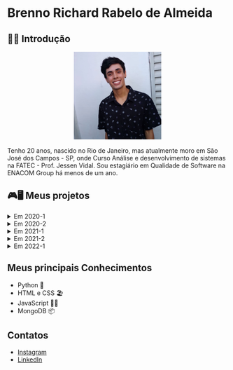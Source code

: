 # Brenno Richard Rabelo de Almeida

## :book::pencil: Introdução 

<body>
  <div align="center">
    <kbd><img src="https://github.com/brennorichard/brennorichard/blob/main/assets/im1.jpg" width="200px" height="200px"/></kbd>
  </div>
</body>


Tenho 20 anos, nascido no Rio de Janeiro, mas atualmente moro em São José dos Campos - SP, onde Curso Análise e desenvolvimento de sistemas na FATEC - Prof. Jessen Vidal. Sou estagiário em Qualidade de Software na ENACOM Group há menos de um ano. 

## :video_game::desktop_computer: Meus projetos

<details>
  <summary>Em 2020-1</summary>

O projeto desse semestre foi um sistema de segurança residencial que possibilitasse o usuário de manter a segurança de sua casa na palma de sua mão. Todas as funções disponibilizadas no aplicativo poderiam ser utilizadas através de um aparelho móvel conectado à internet, trazendo aos usuários segurança e tranquilidade. Além do aplicativo buscamos também, por meio de uma rede social, um canal para suporte e sugestão do usuário, à fim de melhorar cada vez mais o sistema e construir uma relação humanizada com seus utilizadores. 

##### :book::heavy_check_mark: Parceiro Acadêmico

FATEC - Prof. Jessen Vidal, proposto pelo o Prof. Jean Carlos Lourenço Costa da disciplina de Programação em Microinformática.

##### :warning: Problema

Criar um aplicativo com o objetivo de implementar as tecnologias de programação modular e banco de dados.

##### :bulb: Solução

Aplicativo de segurança doméstica, que trás aos usuários conforto, segurança e praticidade, possibilitando controle e monitoramento através de qualquer lugar, por meio de um aparelho móvel conectado à internet. 

#### :calling::package: Tecnologias Utilizadas

##### Firebase - Banco de dados

O **Firebase do Google** é uma plataforma digital utilizada para facilitar o desenvolvimento de aplicativos web ou móveis, de uma forma efetiva, rápida e simples. Graças às suas diversas funções, é utilizado como uma técnica de Marketing Digital, com a finalidade de aumentar a base de usuários e gerar maiores benefícios econômicos.

Foi utilizado para guardar informações e autenticar clientes no sistema.

##### Kodular - Desenvolvimento Mobile

Permite converter nossas ideias em aplicativos Android utilizando uma plataforma online gratuita de programação visual e intuitiva de arrastar e soltar. Você não precisa dominar uma linguagem de programação, pois ele já traz os blocos os códigos necessários. Os projetos desenvolvidos no Kodular ficam hospedados com segurança no Google Cloud Platform, assim não é necessário ficar fazendo backups nem download.

O Kodular foi a principal tecnologia do projeto, pois através dela que o aplicativo foi construído.

####  Contribuições Pessoais

Fiquei responsável pela construção das telas do aplicativo e da integração com o Firebase, ambas eram tecnologias que ainda não conhecia, mas que com o decorrer do projeto adquiri proficiência.

#### Hard Skills

Kodular, Firebase e Airtable. Tenho hoje autonomia no uso dessas tecnologias.

#### Soft Skills

**Colaboração**: O curso de Tecnologia em Análise e Desenvolvimento de sistemas exige em cada projeto grande colaboração entre os integrantes, quando todos trabalham em sincronia é muito mais simples resolver problemas e progredir de maneira mais eficiente. O senso de colaboração é renovado à partir do momento que você entende que seu trabalho e o do seu time fica muito mais fácil quando você desempenha bem nas suas tarefas e segue seus prazos.

**Gerenciamento de tempo**: Nesse projeto atuando com Scrum Master, percebi o desafio que era administrar o meu tempo para as atividades e o auxilio na organização da equipe. O projeto trouxe um grande salto no meu senso de responsabilidade para comigo mesmo, para meus afazeres e responsabilidades.

**Vídeos do projeto:**

- [Câmera de segurança](https://drive.google.com/file/d/1ZTmHyagF4pVJgk02Pg6iP88g4zk6GSTO/view?usp=sharing)
- [Chamadas de Emergência](https://drive.google.com/file/d/1ZZMmOgKXKVMSb6pout-qUtOB4mkpSJ-r/view?usp=sharing)
</details>

<details>
  <summary>Em 2020-2</summary>

O projeto desse semestre foi um sistema para controle e gerenciamento da jornada de motoristas. O sistema seria responsável por localizar e atualizar o status da jornada em tempo real. 

##### :book::heavy_check_mark: Parceiro Acadêmico

IACIT - Desenvolvimento de produtos e sistemas aplicados ao Auxílio do Controle e do Tráfego Aéreo e Marítimo; Defesa e Segurança Pública; Fábrica de Software; Meteorologia; Pesquisa, Desenvolvimento e Inovação e Telemetria.

##### :warning: Problema

Falta de gerenciamento e obtenção atualizações de status durante a jornada de trabalho dos motoristas.

##### :bulb: Solução

Desenvolver um aplicativo de gerenciamento para controle da jornada de trabalho dos motoristas de forma parametrizável, visando funcionalidades de planejamento,acompanhamento e controle.

#### :calling::package: Tecnologias Utilizadas

##### Java 

Linguagem de programação que permite executar jogos, fazer upload de fotos, bater papo on-line, fazer tours virtuais e usar serviços, como treinamento on-line, transações bancárias on-line e mapas interativos.

O Java foi a principal tecnologia do projeto, pois através dela que o aplicativo foi construído.

##### PostgreSQL

PostgreSQL é um sistema gerenciador de banco de dados objeto relacional, desenvolvido como projeto de código aberto.

O postgreSQL foi o banco de dados usado no projeto

##### pgAdmin 

Open Source administrador e plataforma de desenvolvimento para o **PostgreSQL**

####  Contribuições Pessoais

Fiquei responsável pela construção do aplicativo em Java e da integração com o PostgreSQL, não possuía conhecimento algum de ambas as tecnologias, o que tornaram esse projeto um desafio muito grande, principalmente pelo fato de que Java não é uma linguagem tão simples de se aprender, ao decorrer do projeto adquiri conhecimento e proficiência.

#### Hard Skills

Java e PostgreSQL. Tenho hoje autonomia no uso dessas tecnologias.

#### Soft Skills

**Transparência:** No decorrer do projeto houveram atrasos e impeditivos que ficaram implícitos dentro do DevTeam, o que gerou problemas e desentendimentos entre os integrantes. Tal ocorrido me ensinou a importância da tranparência com o grupo, da importância de saber pedir e oferecer ajuda para que todas as tarefas sejam executadas com sucesso.

**Proatividade:** Percebi nesse projeto que é necessário buscar mudanças de maneira expontânea, sem precisar de estímulos externos, é necessário ter uma visão do futuro, prever e buscar meios de evitar problemas.



**Vídeos do projeto finalizado:**

- [Adicionar viagem do funcionário](https://github.com/DevSlim001/PI_2020.2/blob/master/assets/Adicionar-viagem-Funcionario3_1.gif)
- [Verificar viagens finalizadas](https://github.com/DevSlim001/PI_2020.2/blob/master/assets/Como-verificar-viagens-finalizadas-Funcionario3_2.gif)
- [Verificar status de viagem](https://github.com/DevSlim001/PI_2020.2/blob/master/assets/Verificar-status-em-tempo-real3_3.gif)
- [Mudar status de viagem](https://github.com/DevSlim001/PI_2020.2/blob/master/assets/Mudar-status-de-viagem-Motorista3_4.gif)



[Clique aqui para mais informações e vídeos do projeto] ('https://github.com/DevSlim001/PI_2020.2')

</details>

<details>
  <summary>Em 2021-1</summary>

Na primeira etapa de 2021, com o avanço da pandemia do COVID-19 e o aumento da demanda por formações EAD, recebemos o desafio de criar uma plataforma de ensino digital que fosse intuitiva e de fácil uso para todos os tipos de usuários.

##### :book::heavy_check_mark: Parceiro Acadêmico

[FATEC São José dos Campos](http://fatecsjc-prd.azurewebsites.net/) em parceria com a [NESS Health](https://ness.com.br/health.php), empresa de tecnologia que inova e transforma diariamente a área da saúde, implementando tecnologias que transformam a medicina moderna.

##### :warning: Problema

A empresa parceira, e a FATEC de São José dos campos propuseram o desafio de achar uma solução para facilitar a vida de estudantes.

##### :bulb: Solução

Uma plataforma de ensino remoto com praticidade, facilidade  e ampla variedade de conteúdo de qualidade para superar as limitações do ensino no Brasil.

#### :calling::package: Tecnologias Utilizadas

##### Figma

Figma é um editor gráfico de vetor e prototipagem de projetos de design baseado principalmente no navegador web, com ferramentas offline adicionais para aplicações desktop para GNU/Linux, macOS e Windows. 

Foi utilziada para construção do protótipo do projeto.



##### PostgreSQL

PostgreSQL é um sistema gerenciador de banco de dados objeto relacional, desenvolvido como projeto de código aberto.

O postgreSQL foi o banco de dados utilziado inicialmente no projeto.

##### MySQL

O MySQL é um sistema de gerenciamento de banco de dados, que utiliza a linguagem SQL como interface.

O MySQL foi o banco utilziado a partir da segunda sprint, foi realizada a migração devido à alterações no requisito do projeto.

##### Java 

Linguagem de programação que permite executar jogos, fazer upload de fotos, bater papo on-line, fazer tours virtuais e usar serviços, como treinamento on-line, transações bancárias on-line e mapas interativos.

O Java foi a principal tecnologia do projeto, pois através dela que o aplicativo foi construído.

##### Python

Python é uma linguagem de programação de alto nível, interpretada de script, imperativa, orientada a objetos, funcional, de tipagem dinâmica e forte.

O Python foi utilizado para construção do script temporizador.py, um microserviço utilizado no decorrer do projeto para controle de tempo de dedicação as tarefas.

##### HTML5

HTML é uma linguagem de marcação utilizada na construção de páginas na Web. Documentos HTML podem ser interpretados por navegadores.

##### CSS3

Cascading Style Sheets é um mecanismo para adicionar estilo a um documento web.

##### JavaScript

JavaScript é uma linguagem de programação interpretada estruturada, de script em alto nível com tipagem dinâmica fraca e multiparadigma. Juntamente com HTML e CSS, o JavaScript é uma das três principais tecnologias da World Wide Web.

Usada principalmente na construção do chatbot e animações das páginas do projeto.

##### Bootstrap

Bootstrap é um framework web com código-fonte aberto para desenvolvimento de componentes de interface e front-end para sites e aplicações web usando HTML, CSS e JavaScript, baseado em modelos de design para a tipografia, melhorando a experiência do usuário em um site amigável e responsivo.

Utilizado para coleta de templates e responsividade do projeto.



####  Contribuições Pessoais

Nesse projeto a minha dedicação foi inteiramente para a construção do front-end, durante as 4 sprints, fiquei responsável pela contrução e integração das telas com o back-end. Além da estrutura e estilo das telas fiquei responsável pela responsividade das telas, fazendo com que o projeto pudesse rodar em qualquer dispositivo independente do tamanho de tela.

Além da colaboração técnica, fui o Scrum Master do projeto, além de exercer tal função, participei de toda a estrutura de requisitos juntamente com o PO.

#### Soft Skills

**Produtividade:** É necessário ser produtivo e otimizar ao máximo o seu tempo para que tudo que foi atribuído a você seja entregue dentro do previsto.

**Liderança:** Percebi nesse projeto que é necessário não apenas ser proativo, mas impulsionar o seu time junto com você para que todas as tarefas sejam entregues dentro dos prazos. O líder não apenas delega, mas caminha junto com o time para o sucesso do projeto.



**Vídeos do projeto:**

![Responsividade](https://github.com/DevSlim001/API_NEDUC/blob/main/readassets/Responsividade.gif)

![Cadastro-de-curso-e-tarefa](https://github.com/DevSlim001/API_NEDUC/blob/main/readassets/Cadastro-de-curso-e-tarefa.gif)

![ADM](https://github.com/DevSlim001/API_NEDUC/blob/sprint_4/Cadastrodenovidades.gif)

![GESTOR](https://github.com/DevSlim001/API_NEDUC/blob/sprint_4/Homegestor.gif)



[Clique aqui para mais informações e vídeos do projeto] (https://github.com/DevSlim001/API_NEDUC)

</details>



<details>
  <summary>Em 2021-2</summary>



##### :book::heavy_check_mark: Parceiro Acadêmico



##### :warning: Problema



##### :bulb: Solução



#### :calling::package: Tecnologias Utilizadas



####  Contribuições Pessoais



#### Soft Skills



**Vídeos do projeto:**



</details>



<details>
  <summary>Em 2022-1</summary>



##### :book::heavy_check_mark: Parceiro Acadêmico



##### :warning: Problema



##### :bulb: Solução



#### :calling::package: Tecnologias Utilizadas



####  Contribuições Pessoais



#### Soft Skills



**Vídeos do projeto:**



</details>

## 

## 

## Meus principais Conhecimentos

- Python :snake:
- HTML e CSS :beach_umbrella:
- JavaScript :man_technologist:
- MongoDB :package:

## Contatos

- [Instagram](https://www.instagram.com/brenno_rich/)
- [LinkedIn](https://www.linkedin.com/in/brenno-r-49b93415a/)
